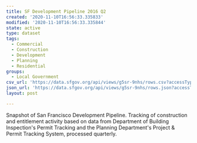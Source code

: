 ```yaml
---
title: SF Development Pipeline 2016 Q2
created: '2020-11-10T16:56:33.335833'
modified: '2020-11-10T16:56:33.335844'
state: active
type: dataset
tags:
  - Commercial
  - Construction
  - Development
  - Planning
  - Residential
groups:
  - Local Government
csv_url: 'https://data.sfgov.org/api/views/g5sr-9nhs/rows.csv?accessType=DOWNLOAD'
json_url: 'https://data.sfgov.org/api/views/g5sr-9nhs/rows.json?accessType=DOWNLOAD'
layout: post

---
```

Snapshot of San Francisco Development Pipeline. Tracking of construction and entitlement activity based on data from Department of Building Inspection's Permit Tracking and the Planning Department's Project & Permit Tracking System, processed quarterly.
